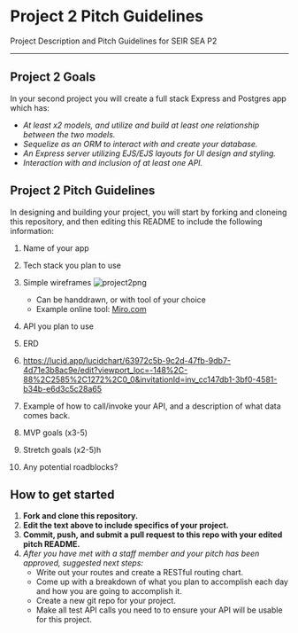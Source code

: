 # Project 2 Pitch Guidelines
Project Description and Pitch Guidelines for SEIR SEA P2

---
## Project 2 Goals

In your second project you will create a full stack Express and Postgres app which has:
- *At least x2 models, and utilize and build at least one relationship between the two models.*
- *Sequelize as an ORM to interact with and create your database.*
- *An Express server utilizing EJS/EJS layouts for UI design and styling.*
- *Interaction with and inclusion of at least one API.*

## Project 2 Pitch Guidelines

In designing and building your project, you will start by forking and cloneing this repository, and then editing this README to include the following information: 
1. Name of your app
2. Tech stack you plan to use
3. Simple wireframes
![project2png](https://user-images.githubusercontent.com/91287414/141536138-e5d414e0-26e5-418f-a1e2-a59f71454006.png)


     * Can be handdrawn, or with tool of your choice
     * Example online tool: [Miro.com](https://miro.com/)
5. API you plan to use
6. ERD
7. https://lucid.app/lucidchart/63972c5b-9c2d-47fb-9db7-4d71e3b8ac9e/edit?viewport_loc=-148%2C-88%2C2585%2C1272%2C0_0&invitationId=inv_cc147db1-3bf0-4581-b34b-e6d3c5c28a65
8. Example of how to call/invoke your API, and a description of what data comes back. 
9. MVP goals (x3-5)
10. Stretch goals (x2-5)h
11. Any potential roadblocks?

## How to get started
1. **Fork and clone this repository.**
2. **Edit the text above to include specifics of your project.**
3. **Commit, push, and submit a pull request to this repo with your edited pitch README.**
4. *After you have met with a staff member and your pitch has been approved, suggested next steps:*
      * Write out your routes and create a RESTful routing chart.
      * Come up with a breakdown of what you plan to accomplish each day and how you are going to accomplish it.
      * Create a new git repo for your project. 
      * Make all test API calls you need to to ensure your API will be usable for this project. 
      
      




